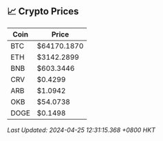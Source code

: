## 📈 Crypto Prices

| Coin | Price |
| ---- | ----- |
| BTC | $64170.1870 |
| ETH | $3142.2899 |
| BNB | $603.3446 |
| CRV | $0.4299 |
| ARB | $1.0942 |
| OKB | $54.0738 |
| DOGE | $0.1498 |

_Last Updated: 2024-04-25 12:31:15.368 +0800 HKT_